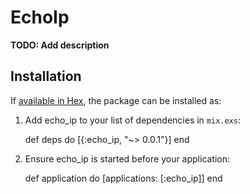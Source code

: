 # EchoIp

**TODO: Add description**

## Installation

If [available in Hex](https://hex.pm/docs/publish), the package can be installed as:

  1. Add echo_ip to your list of dependencies in `mix.exs`:

        def deps do
          [{:echo_ip, "~> 0.0.1"}]
        end

  2. Ensure echo_ip is started before your application:

        def application do
          [applications: [:echo_ip]]
        end
